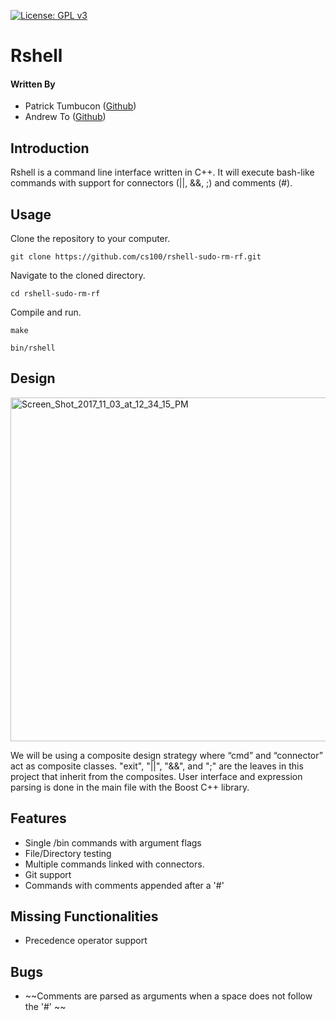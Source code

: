 [![License: GPL v3](https://img.shields.io/badge/License-GPL%20v3-blue.svg)](https://www.gnu.org/licenses/gpl-3.0)

# Rshell
#### Written By

* Patrick Tumbucon ([Github](https://www.github.com/ptumb001))
* Andrew To ([Github](https://www.github.com/andrew-t187))

## Introduction

Rshell is a command line interface written in C++. It will execute bash-like commands with support for connectors (||, &&, ;) and comments (#). 

## Usage

Clone the repository to your computer.

`git clone https://github.com/cs100/rshell-sudo-rm-rf.git`

Navigate to the cloned directory.

`cd rshell-sudo-rm-rf`

Compile and run.

`make`

`bin/rshell`

## Design

<a href="https://ibb.co/mptPoG"><img src="https://preview.ibb.co/n632aw/Screen_Shot_2017_11_03_at_12_34_15_PM.png" alt="Screen_Shot_2017_11_03_at_12_34_15_PM" border="0" width="550px" margin="0 auto"></a>

We will be using a composite design strategy where “cmd” and “connector” act as composite classes. "exit", "||", "&&", and ";" are the leaves in this project that inherit from the composites. User interface and expression parsing is done in the main file with the Boost C++ library.

## Features

* Single /bin commands with argument flags
* File/Directory testing
* Multiple commands linked with connectors.
* Git support 
* Commands with comments appended after a '#'

## Missing Functionalities

* Precedence operator support

## Bugs

* ~~Comments are parsed as arguments when a space does not follow the '#' ~~
